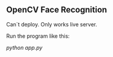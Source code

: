 ## OpenCV Face Recognition

Can´t deploy. Only works live server.

Run the program like this:

*python app.py*
